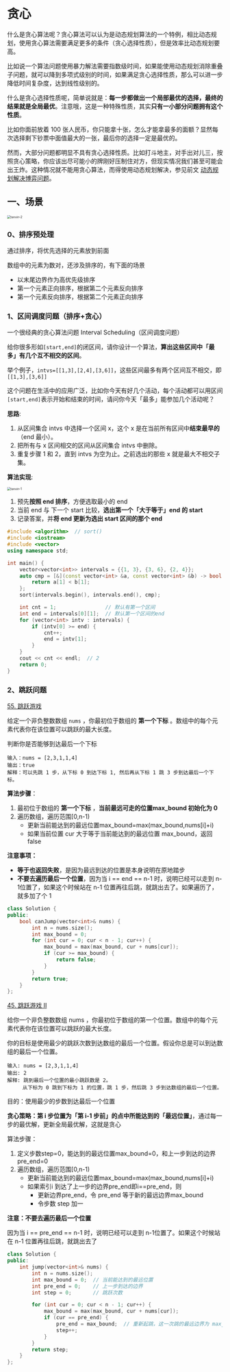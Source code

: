 # 贪心

什么是贪心算法呢？贪心算法可以认为是动态规划算法的一个特例，相比动态规划，使用贪心算法需要满足更多的条件（贪心选择性质），但是效率比动态规划要高。

比如说一个算法问题使用暴力解法需要指数级时间，如果能使用动态规划消除重叠子问题，就可以降到多项式级别的时间，如果满足贪心选择性质，那么可以进一步降低时间复杂度，达到线性级别的。

什么是贪心选择性质呢，简单说就是：**每一步都做出一个局部最优的选择，最终的结果就是全局最优**。注意哦，这是一种特殊性质，其实**只有一小部分问题拥有这个性质**。

比如你面前放着 100 张人民币，你只能拿十张，怎么才能拿最多的面额？显然每次选择剩下钞票中面值最大的一张，最后你的选择一定是最优的。

然而，大部分问题都明显不具有贪心选择性质。比如打斗地主，对手出对儿三，按照贪心策略，你应该出尽可能小的牌刚好压制住对方，但现实情况我们甚至可能会出王炸。这种情况就不能用贪心算法，而得使用动态规划解决，参见前文 [动态规划解决博弈问题](http://mp.weixin.qq.com/s?__biz=MzU0MDg5OTYyOQ==&mid=2247484266&idx=1&sn=72bc8c3e4b026e2f08905e139a245c53&chksm=fb336328cc44ea3e77b4ad0bd36d4a0d2e7009f9c3597f38b6ba93620a98b302524be4e87d08&scene=21#wechat_redirect)。

## 一、场景

<img src="./doc/tanxin-2.png" alt="tanxin-2" style="zoom:50%;" />

### 0、排序预处理

通过排序，将优先选择的元素放到前面

数组中的元素为数对，还涉及排序的，有下面的场景

- 以末尾边界作为高优先级排序
- 第一个元素正向排序，根据第二个元素反向排序
- 第一个元素反向排序，根据第二个元素正向排序

### 1、区间调度问题（排序+贪心）

一个很经典的贪心算法问题 Interval Scheduling（区间调度问题）

给你很多形如`[start,end]`的闭区间，请你设计一个算法，**算出这些区间中「最多」有几个互不相交的区间**。

举个例子，`intvs=[[1,3],[2,4],[3,6]]`，这些区间最多有两个区间互不相交，即`[[1,3],[3,6]]`

这个问题在生活中的应用广泛，比如你今天有好几个活动，每个活动都可以用区间`[start,end]`表示开始和结束的时间，请问你今天「最多」能参加几个活动呢？

**思路**:

1. 从区间集合 intvs 中选择一个区间 x，这个 x 是在当前所有区间中**结束最早的**（end 最小）。
2. 把所有与 x 区间相交的区间从区间集合 intvs 中删除。
3. 重复步骤 1 和 2，直到 intvs 为空为止。之前选出的那些 x 就是最大不相交子集。

**算法实现**:

<img src="./doc/tanxin-1.png" alt="tanxin-1" style="zoom:50%;" />

1. 预先**按照 end 排序**，方便选取最小的 end
2. 当前 end 与 下一个 start 比较，**选出第一个「大于等于」end 的 start**
3. 记录答案，并**将 end 更新为选出 start 区间的那个 end**

```c++
#include <algorithm>  // sort()
#include <iostream>
#include <vector>
using namespace std;

int main() {
    vector<vector<int>> intervals = {{1, 3}, {3, 6}, {2, 4}};
    auto cmp = [&](const vector<int> &a, const vector<int> &b) -> bool {
        return a[1] < b[1];
    };
    sort(intervals.begin(), intervals.end(), cmp);

    int cnt = 1;                // 默认有第一个区间
    int end = intervals[0][1];  // 默认第一个区间的end
    for (vector<int> intv : intervals) {
        if (intv[0] >= end) {
            cnt++;
            end = intv[1];
        }
    }
    cout << cnt << endl;  // 2
    return 0;
}
```

### 2、跳跃问题

[55. 跳跃游戏](https://leetcode-cn.com/problems/jump-game/)

给定一个非负整数数组 `nums` ，你最初位于数组的 **第一个下标** 。数组中的每个元素代表你在该位置可以跳跃的最大长度。

判断你是否能够到达最后一个下标

```
输入：nums = [2,3,1,1,4]
输出：true
解释：可以先跳 1 步，从下标 0 到达下标 1, 然后再从下标 1 跳 3 步到达最后一个下标。
```

**算法步骤**：

1. 最初位于数组的 **第一个下标** ，**当前最远可走的位置max_bound 初始化为 0**
2. 遍历数组，遍历范围[0,n-1)
   - 更新当前能达到的最远位置max_bound=max(max_bound,nums[i]+i)
   - 如果当前位置 cur 大于等于当前能达到的最远位置 max_bound，返回 false

**注意事项：**

- **等于也返回失败**，是因为最远到达的位置是本身说明在原地踏步
- **不要去遍历最后一个位置**，因为当 i == end == n-1 时，说明已经可以走到 n-1位置了，如果这个时候站在 n-1 位置再往后跳，就跳出去了。如果遍历了，就多加了个 1

```c++
class Solution {
public:
    bool canJump(vector<int>& nums) {
        int n = nums.size();
        int max_bound = 0;
        for (int cur = 0; cur < n - 1; cur++) {
            max_bound = max(max_bound, cur + nums[cur]);
            if (cur >= max_bound) {
                return false;
            }
        }
        return true;
    }
};
```

[45. 跳跃游戏 II](https://leetcode-cn.com/problems/jump-game-ii/)

给你一个非负整数数组 nums ，你最初位于数组的第一个位置。数组中的每个元素代表你在该位置可以跳跃的最大长度。

你的目标是使用最少的跳跃次数到达数组的最后一个位置。假设你总是可以到达数组的最后一个位置。

```
输入: nums = [2,3,1,1,4]
输出: 2
解释: 跳到最后一个位置的最小跳跃数是 2。
     从下标为 0 跳到下标为 1 的位置，跳 1 步，然后跳 3 步到达数组的最后一个位置。
```

目的：使用最少的步数到达最后一个位置

**贪心策略：第 i 步位置为「第 i-1 步前」的点中所能达到的「最远位置」**，通过每一步的最优解，更新全局最优解，这就是贪心

算法步骤：

1. 定义步数step=0，能达到的最远位置max_bound=0，和上一步到达的边界pre_end=0
2. 遍历数组，遍历范围[0,n-1)
   - 更新当前能达到的最远位置max_bound=max(max_bound,nums[i]+i)
   - 如果索引i 到达了上一步的边界pre_end即i==pre_end，则
     - 更新边界pre_end，令 pre_end 等于新的最远边界max_bound
     - 令步数 step 加一

**注意：不要去遍历最后一个位置**

因为当 i == pre_end == n-1 时，说明已经可以走到 n-1位置了。如果这个时候站在 n-1 位置再往后跳，就跳出去了

```c++
class Solution {
public:
    int jump(vector<int>& nums) {
        int n = nums.size();
        int max_bound = 0;  // 当前能达到的最远位置
        int pre_end = 0;    // 上一步到达的边界
        int step = 0;       // 跳跃次数

        for (int cur = 0; cur < n - 1; cur++) {
            max_bound = max(max_bound, cur + nums[cur]);
            if (cur == pre_end) {
                pre_end = max_bound;  // 重新起跳，这一次跳的最远边界为 max_bound
                step++;
            }
        }
        return step;
    }
};
```

